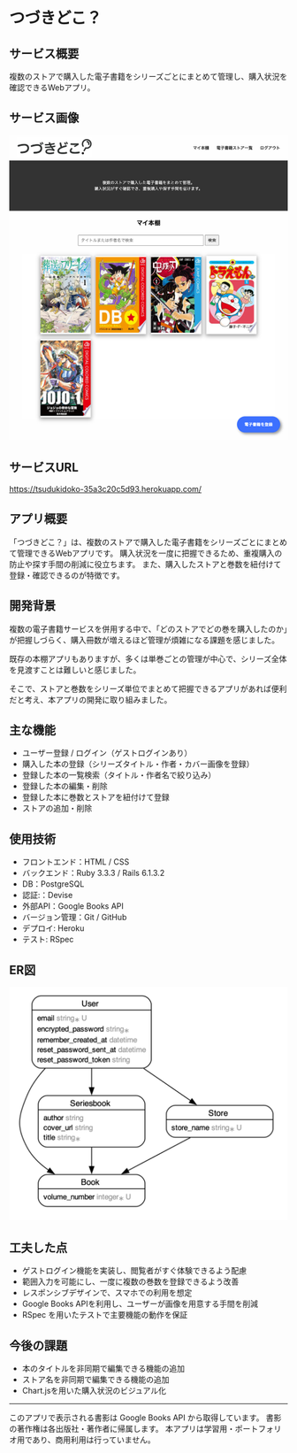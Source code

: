 # つづきどこ？

## サービス概要
複数のストアで購入した電子書籍をシリーズごとにまとめて管理し、購入状況を確認できるWebアプリ。

## サービス画像
![スクリーンショット](app/assets/images/screenshot.png)

## サービスURL
https://tsudukidoko-35a3c20c5d93.herokuapp.com/

## アプリ概要
「つづきどこ？」は、複数のストアで購入した電子書籍をシリーズごとにまとめて管理できるWebアプリです。
購入状況を一度に把握できるため、重複購入の防止や探す手間の削減に役立ちます。
また、購入したストアと巻数を紐付けて登録・確認できるのが特徴です。

## 開発背景
複数の電子書籍サービスを併用する中で、「どのストアでどの巻を購入したのか」が把握しづらく、購入冊数が増えるほど管理が煩雑になる課題を感じました。

既存の本棚アプリもありますが、多くは単巻ごとの管理が中心で、シリーズ全体を見渡すことは難しいと感じました。

そこで、ストアと巻数をシリーズ単位でまとめて把握できるアプリがあれば便利だと考え、本アプリの開発に取り組みました。

## 主な機能
- ユーザー登録 / ログイン（ゲストログインあり）
- 購入した本の登録（シリーズタイトル・作者・カバー画像を登録）
- 登録した本の一覧検索（タイトル・作者名で絞り込み）
- 登録した本の編集・削除
- 登録した本に巻数とストアを紐付けて登録
- ストアの追加・削除

## 使用技術
- フロントエンド：HTML / CSS
- バックエンド：Ruby 3.3.3 / Rails 6.1.3.2
- DB：PostgreSQL
- 認証:：Devise
- 外部API：Google Books API
- バージョン管理：Git / GitHub
- デプロイ: Heroku
- テスト: RSpec

## ER図
![ER図](app/assets/images/er.png)

## 工夫した点
- ゲストログイン機能を実装し、閲覧者がすぐ体験できるよう配慮
- 範囲入力を可能にし、一度に複数の巻数を登録できるよう改善
- レスポンシブデザインで、スマホでの利用を想定
- Google Books APIを利用し、ユーザーが画像を用意する手間を削減
- RSpec を用いたテストで主要機能の動作を保証

## 今後の課題
- 本のタイトルを非同期で編集できる機能の追加
- ストア名を非同期で編集できる機能の追加
- Chart.jsを用いた購入状況のビジュアル化

---

このアプリで表示される書影は Google Books API から取得しています。
書影の著作権は各出版社・著作者に帰属します。
本アプリは学習用・ポートフォリオ用であり、商用利用は行っていません。
